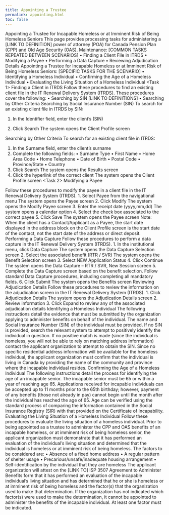 ```yaml
---
title: Appointing a Trustee
permalink: appointing.html
toc: false
---
```

Appointing a Trustee for Incapable Homeless or at Imminent Risk of Being Homeless Seniors <Action>
 <Purpose>
This page provides processing tasks for administering a [LINK TO DEFINITION] power of attorney (POA) for Canada Pension Plan (CPP) and Old Age Security (OAS).
<Contents>
Maintenance: [COMMON TASKS REPEATED BETWEEN SCENARIOS]
•	Finding a Client File in ITRDS
•	Modifying a Payee
•	Performing a Data Capture
•	Reviewing Adjudication Details 
Appointing a Trustee for Incapable Homeless or at Imminent Risk of Being Homeless Seniors: [SPECIFIC TASKS FOR THE SCENARIO]
•	Identifying a Homeless Individual 
•	Confirming the Age of a Homeless Individual 
•	Evaluating the Living Situation of a Homeless Individual
<Task 1>
Finding a Client in ITRDS 
<Purpose>
Follow these procedures to find an existing client file in the IT Renewal Delivery System (ITRDS). 
These procedures cover the following: <The following headings should be able to jump down the page to the section>
•	Searching by SIN [LINK TO DEFINITIONS]
•	Searching by Other Criteria
<Agent Instructions>
Searching by Social Insurance Number (SIN)
To search for an existing client file in ITRDS by SIN:
1.	In the Identifier field, enter the client’s (SIN) 
 
2.	Click Search
The system opens the Client Profile screen 
 
Searching by Other Criteria
To search for an existing client file in ITRDS:
1.	In the Surname field, enter the client’s surname
2.	Complete the following fields:
•	Surname Type
•	First Name
•	Home Area Code
•	Home Telephone
•	Date of Birth
•	Postal Code
•	Province/State
•	Country
3.	Click Search
The system opens the Results screen
4.	Click the hyperlink of the correct client
The system opens the Client Profile screen
<Task 2>
Modifying a Payee 
<Purpose>
<Agent Instructions>
Follow these procedures to modify the payee in a client file in the IT Renewal Delivery System (ITRDS).
1.	Select Payee from the navigational menu
The system opens the Payee screen
2.	Click Modify
The system opens the Modify Payee screen
3.	Enter the receipt date (yyyy,mm,dd)
The system opens a calendar option
4.	Select the check box associated to the correct payee
5.	Click Save 
The system opens the Payee screen
Note: When the client has a Contact/Applicant as a Payee, the start date displayed in the address block on the Client Profile screen is the start date of the contact, not the start date of the address or direct deposit.
<Task 3>
Performing a Data Capture
<Purpose>
Follow these procedures to perform a data capture in the IT Renewal Delivery System (ITRDS).
<Agent Instructions>
1.	In the institutional menu, click Data Capture
The system opens the Data Capture Selection screen
2.	Select the associated benefit (RTR / SVR) 
The system opens the Benefit Selection screen
3.	Select NEW Application Status
4.	Click Continue 
The system opens the Data Capture – RTR / SVR, New Session screen
5.	Complete the Data Capture screen based on the benefit selection. Follow standard Data Capture procedures, including completing all mandatory fields. 
6.	Click Submit 
The system opens the Benefits screen
<Task 4>
Reviewing Adjudication Details
<Purpose>
Follow these procedures to review the information on the adjudication screen in the IT Renewal Delivery System (ITRDS).
<Agent Instructions>
1.	Click Adjudication Details
The system opens the Adjudication Details screen
2.	Review information
3.	Click Expand to review any of the associated adjudication details
<Task 5>
Identifying a Homeless Individual
<Purpose>
The following instructions detail the evidence that must be submitted by the organization applying to administer benefits on behalf of the individual.
<Agent Instructions>
The name and Social Insurance Number (SIN) of the individual must be provided. If no SIN is provided, search the relevant system to attempt to positively identify the individual in question.
If no positive match is made (since the individual is homeless, you will not be able to rely on matching address information) contact the applicant organization to attempt to obtain the SIN.
Since no specific residential address information will be available for the homeless individual, the applicant organization must confirm that the individual is living in Canada by providing the name of the community and province where the incapable individual resides.
<Task 6>
Confirming the Age of a Homeless Individual
<Purpose>
The following instructions detail the process for identifying the age of an incapable senior. 
<Background>
The incapable senior must be 65 or within a year of reaching age 65. Applications received for incapable individuals can be accepted up to 11 months prior to the 65th birthday; however, payment of any benefits (those not already in pay) cannot begin until the month after the individual has reached the age of 65.
<Agent Instructions>
Age can be verified using the standard process of comparing the information contained in the Social Insurance Registry (SIR) with that provided on the Certificate of Incapability.
<Task 7>
Evaluating the Living Situation of a Homeless Individual
<Purpose> 
Follow these procedures to evaluate the living situation of a homeless individual.
<Background>
Prior to being appointed as a trustee to administer the CPP and OAS benefits of an incapable homeless, or at imminent risk of being homeless senior, the applicant organization must demonstrate that it has performed an evaluation of the individual’s living situation and determined that the individual is homeless or at imminent risk of being homeless. The factors to be considered are:
• Absence of a fixed home address
• A regular pattern of shelter usage
• Precarious/unsafe/inadequate housing arrangement
• Self-identification by the individual that they are homeless
<Agent Instructions>
The applicant organization will attest on the [LINK TO] ISP 3507 Agreement to Administer Benefits form that it has performed an evaluation of the incapable individual’s living situation and has determined that he or she is homeless or at imminent risk of being homeless and the factor(s) that the organization used to make that determination.
If the organization has not indicated which factor(s) were used to make the determination, it cannot be appointed to administer the benefits of the incapable individual. At least one factor must be indicated.
